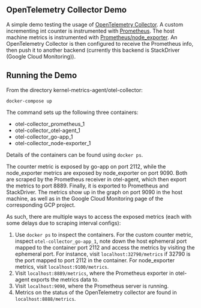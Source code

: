 ## OpenTelemetry Collector Demo

A simple demo testing the usage of [OpenTelemetry Collector](https://github.com/open-telemetry/opentelemetry-collector). A custom incrementing int counter is instrumented with [Prometheus](https://prometheus.io/). The host machine metrics is instrumented with [Prometheus/node_exporter](https://github.com/prometheus/node_exporter).
An OpenTelemetry Collector is then configured to receive the Prometheus info, then push it to another backend (currently this backend is StackDriver (Google Cloud Monitoring)).

## Running the Demo

From the directory kernel-metrics-agent/otel-collector:
```
docker-compose up
```
The command sets up the following three containers:

- otel-collector_prometheus_1
- otel-collector_otel-agent_1
- otel-collector_go-app_1
- otel-collector_node-exporter_1

Details of the containers can be found using `docker ps`.

The counter metric is exposed by go-app on port 2112, while the node_exporter metrics are exposed by node_exporter on port 9090. Both are scraped by the Prometheus receiver in otel-agent, which then export the metrics to port 8889.
Finally, it is exported to Prometheus and StackDriver. The metrics show up in the graph on port 9090 in the host machine, as well as in the Google Cloud Monitoring page of the corresponding GCP project.

As such, there are multiple ways to access the exposed metrics (each with some delays due to scraping interval configs):
1. Use `docker ps` to inspect the containers. For the custom counter metric, inspect `otel-collector_go-app_1`, note down the host ephemeral port mapped to the container port 2112 and access the metrics by visiting the ephemeral port. For instance, visit `localhost:32790/metrics` if 32790 is the port mapped to port 2112 in the container. For node_exporter metrics, visit `localhost:9100/metrics`.
2. Visit `localhost:8889/metrics`, where the Prometheus exporter in otel-agent exports the metrics data to.
3. Visit `localhost:9090`, where the Prometheus server is running.
4. Metrics on the status of the OpenTelemetry collector are found in `localhost:8888/metrics`.